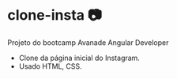 # clone-insta  📷
Projeto do bootcamp Avanade Angular Developer
- Clone da página inicial do Instagram.
- Usado HTML, CSS.
